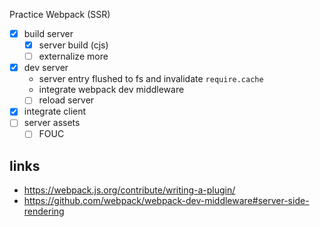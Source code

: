 Practice Webpack (SSR)

- [x] build server
  - [x] server build (cjs)
  - [ ] externalize more
- [x] dev server
  - server entry flushed to fs and invalidate `require.cache`
  - integrate webpack dev middleware
  - [ ] reload server
- [x] integrate client
- [ ] server assets
  - [ ] FOUC

## links

- https://webpack.js.org/contribute/writing-a-plugin/
- https://github.com/webpack/webpack-dev-middleware#server-side-rendering
